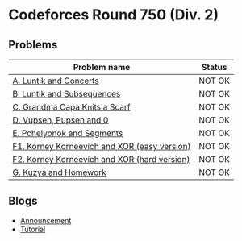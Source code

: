 # Codeforces Round 750 (Div. 2)

## Problems

|Problem name|Status|
|------------|---------|
| [A. Luntik and Concerts](problems/A._Luntik_and_Concerts.md)|NOT OK|
| [B. Luntik and Subsequences](problems/B._Luntik_and_Subsequences.md)|NOT OK|
| [C. Grandma Capa Knits a Scarf](problems/C._Grandma_Capa_Knits_a_Scarf.md)|NOT OK|
| [D. Vupsen, Pupsen and 0](problems/D._Vupsen,_Pupsen_and_0.md)|NOT OK|
| [E. Pchelyonok and Segments](problems/E._Pchelyonok_and_Segments.md)|NOT OK|
| [F1. Korney Korneevich and XOR (easy version)](problems/F1._Korney_Korneevich_and_XOR_(easy_version).md)|NOT OK|
| [F2. Korney Korneevich and XOR (hard version)](problems/F2._Korney_Korneevich_and_XOR_(hard_version).md)|NOT OK|
| [G. Kuzya and Homework](problems/G._Kuzya_and_Homework.md)|NOT OK|
## Blogs

- [Announcement](blogs/Announcement.md)
- [Tutorial](blogs/Tutorial.md)
